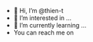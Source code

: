 - 👋 Hi, I’m @thien-t
- 👀 I’m interested in ...
- 🌱 I’m currently learning ...
- You can reach me on

<!---
thien-t/thien-t is a ✨ special ✨ repository because its `README.md` (this file) appears on your GitHub profile.
You can click the Preview link to take a look at your changes.
--->
